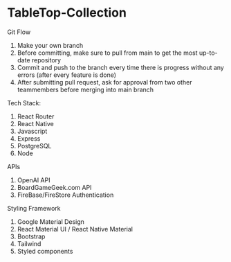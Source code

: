 # TableTop-Collection

Git Flow
1. Make your own branch
2. Before committing, make sure to pull from main to get the most up-to-date repository
3. Commit and push to the branch every time there is progress without any errors (after every feature is done)
4. After submitting pull request, ask for approval from two other teammembers before merging into main branch

Tech Stack:
1. React Router
2. React Native
3. Javascript
4. Express
5. PostgreSQL
6. Node

APIs
1. OpenAI API
2. BoardGameGeek.com API
3. FireBase/FireStore Authentication

Styling Framework 
1. Google Material Design 
2. React Material UI / React Native Material 
3. Bootstrap
4. Tailwind
5. Styled components
